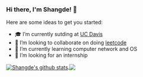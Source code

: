 ### Hi there, I'm Shangde! 👋



Here are some ideas to get you started:

- 🎓 I’m currently sutding at [UC Davis](https://www.ucdavis.edu/)
- 👯 I’m looking to collaborate on doing [leetcode](https://leetcode.com/problemset/algorithms/)
- 🌱 I’m currently learning computer network and OS
- 🚀 I’m looking for an internship   
   

<a href="https://github.com/ShangdeHan/github-readme-stats">   
  <img align="center" src="https://github-readme-stats.anuraghazra1.vercel.app/api?username=ShangdeHan&show_icons=true&include_all_commits=true&hide=contribs,prs&theme=material-palenight" alt="Shangde's github stats" />
</a>
<a href="https://github.com/ShangdeHan/github-readme-stats">   
  <img align="center" src="https://github-readme-stats.anuraghazra1.vercel.app/api/top-langs/?username=ShangdeHan&layout=compact&theme=material-palenight" />
</a>
